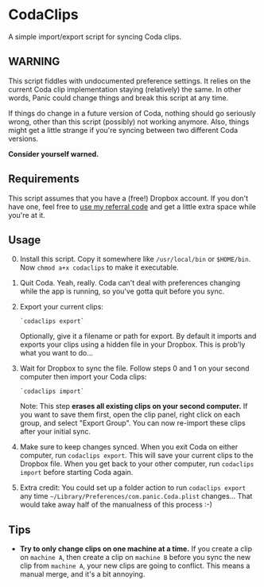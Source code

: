 CodaClips
=========

A simple import/export script for syncing Coda clips.


WARNING
-------

This script fiddles with undocumented preference settings. It relies on
the current Coda clip implementation staying (relatively) the same. In other
words, Panic could change things and break this script at any time.

If things do change in a future version of Coda, nothing should go seriously
wrong, other than this script (possibly) not working anymore. Also, things
might get a little strange if you're syncing between two different Coda
versions.

**Consider yourself warned.**


Requirements
------------

This script assumes that you have a (free!) Dropbox account. If you don't have
one, feel free to [use my referral code][1] and get a little extra space while
you're at it.

  [1]: https://www.dropbox.com/referrals/NTQzOTE3NDk


Usage
-----

0.  Install this script. Copy it somewhere like `/usr/local/bin` or `$HOME/bin`.
    Now `chmod a+x codaclips` to make it executable.

1.  Quit Coda. Yeah, really. Coda can't deal with preferences changing while the
    app is running, so you've gotta quit before you sync.

3.  Export your current clips:
   
        `codaclips export`
   
    Optionally, give it a filename or path for export. By default it imports and
    exports your clips using a hidden file in your Dropbox. This is prob'ly what
    you want to do...

4.  Wait for Dropbox to sync the file. Follow steps 0 and 1 on your second
    computer then import your Coda clips:
   
        `codaclips import`
   
    Note: This step **erases all existing clips on your second computer.** If you
    want to save them first, open the clip panel, right click on each group, and 
    select "Export Group". You can now re-import these clips after your initial sync.

5.  Make sure to keep changes synced. When you exit Coda on either computer, run
    `codaclips export`. This will save your current clips to the Dropbox file. When
    you get back to your other computer, run `codaclips import` before starting
    Coda again.

6.  Extra credit: You could set up a folder action to run `codaclips export` any
    time `~/Library/Preferences/com.panic.Coda.plist` changes... That would take
    away half of the manualness of this process :-)


Tips
----

 *  **Try to only change clips on one machine at a time.** If you create a clip
    on `machine A`, then create a clip on `machine B` before you sync the new
    clip from `machine A`, your new clips are going to conflict. This means a
    manual merge, and it's a bit annoying.